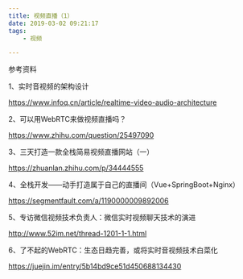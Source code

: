 ```yaml
---
title: 视频直播（1）
date: 2019-03-02 09:21:17
tags:
	- 视频

---
```




参考资料

1、实时音视频的架构设计

https://www.infoq.cn/article/realtime-video-audio-architecture

2、可以用WebRTC来做视频直播吗？

https://www.zhihu.com/question/25497090

3、三天打造一款全栈简易视频直播网站（一）

https://zhuanlan.zhihu.com/p/34444555

4、全栈开发——动手打造属于自己的直播间（Vue+SpringBoot+Nginx）

https://segmentfault.com/a/1190000009892006

5、专访微信视频技术负责人：微信实时视频聊天技术的演进

http://www.52im.net/thread-1201-1-1.html

6、了不起的WebRTC：生态日趋完善，或将实时音视频技术白菜化

https://juejin.im/entry/5b14bd9ce51d450688134430